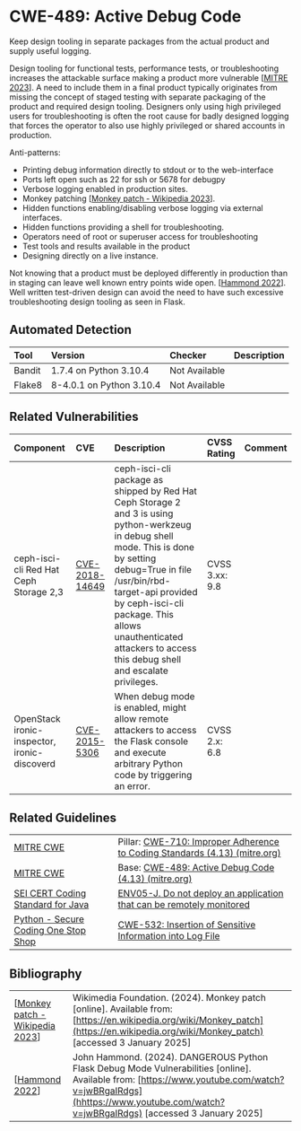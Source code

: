 # CWE-489: Active Debug Code

Keep design tooling in separate packages from the actual product and supply useful logging.

Design tooling for functional tests, performance tests, or troubleshooting increases the attackable surface making a product more vulnerable [[MITRE 2023](https://cwe.mitre.org/data/definitions/489.html)]. A need to include them in a final product typically originates from missing the concept of staged testing with separate packaging of the product and required design tooling. Designers only using high privileged users for troubleshooting is often the root cause for badly designed logging that forces the operator to also use highly privileged or shared accounts in production.

Anti-patterns:

* Printing debug information directly to stdout or to the web-interface
* Ports left open such as 22 for ssh or 5678  for debugpy
* Verbose logging enabled in production sites.
* Monkey patching [[Monkey patch - Wikipedia 2023](https://en.wikipedia.org/wiki/Monkey_patch)].
* Hidden functions enabling/disabling verbose logging via external interfaces.
* Hidden functions providing a shell for troubleshooting.
* Operators need of root or superuser access for troubleshooting
* Test tools and results available in the product
* Designing directly on a live instance.

Not knowing that a product must be deployed differently in production than in staging can leave well known entry points wide open. [[Hammond 2022](https://www.youtube.com/watch?v=jwBRgaIRdgs)]. Well written test-driven design can avoid the need to have such excessive troubleshooting design tooling as seen in Flask.

## Automated Detection

|Tool|Version|Checker|Description|
|:---|:---|:---|:---|
|Bandit|1.7.4 on Python 3.10.4|Not Available||
|Flake8|8-4.0.1 on Python 3.10.4|Not Available||

## Related Vulnerabilities

|Component|CVE|Description|CVSS Rating|Comment|
|:---|:---|:---|:---|:---|
|ceph-isci-cli Red Hat Ceph Storage 2,3|[CVE-2018-14649](https://nvd.nist.gov/vuln/detail/CVE-2018-14649)|ceph-isci-cli package as shipped by Red Hat Ceph Storage 2 and 3 is using python-werkzeug in debug shell mode. This is done by setting debug=True in file /usr/bin/rbd-target-api provided by ceph-isci-cli package. This allows unauthenticated attackers to access this debug shell and escalate privileges.|CVSS 3.xx: 9.8||
|OpenStack ironic-inspector, ironic-discoverd|[CVE-2015-5306](https://nvd.nist.gov/vuln/detail/CVE-2015-5306)|When debug mode is enabled, might allow remote attackers to access the Flask console and execute arbitrary Python code by triggering an error.|CVSS 2.x: 6.8||

## Related Guidelines

|||
|:---|:---|
|[MITRE CWE](http://cwe.mitre.org/)|Pillar: [CWE-710: Improper Adherence to Coding Standards (4.13) (mitre.org)](https://cwe.mitre.org/data/definitions/710.html)|
|[MITRE CWE](http://cwe.mitre.org/)|Base: [CWE-489: Active Debug Code (4.13) (mitre.org)](https://cwe.mitre.org/data/definitions/489.html)|
|[SEI CERT Coding Standard for Java](https://wiki.sei.cmu.edu/confluence/display/java/SEI+CERT+Oracle+Coding+Standard+for+Java)|[ENV05-J. Do not deploy an application that can be remotely monitored](https://wiki.sei.cmu.edu/confluence/display/java/ENV05-J.+Do+not+deploy+an+application+that+can+be+remotely+monitored)|
|[Python - Secure Coding One Stop Shop](https://github.com/ossf/wg-best-practices-os-developers/tree/main/docs/Secure-Coding-Guide-for-Python/)|[CWE-532: Insertion of Sensitive Information into Log File](https://github.com/ossf/wg-best-practices-os-developers/tree/main/docs/Secure-Coding-Guide-for-Python/CWE-664/CWE-532/README.md)|

## Bibliography

|||
|:---|:---|
|[[Monkey patch - Wikipedia 2023](https://en.wikipedia.org/wiki/Monkey_patch)]|Wikimedia Foundation. (2024). Monkey patch [online]. Available from: [https://en.wikipedia.org/wiki/Monkey_patch](https://en.wikipedia.org/wiki/Monkey_patch) [accessed 3 January 2025]
|[[Hammond 2022](https://en.wikipedia.org/wiki/Monkey_patch)]|John Hammond. (2024). DANGEROUS Python Flask Debug Mode Vulnerabilities [online]. Available from: [https://www.youtube.com/watch?v=jwBRgaIRdgs](hhttps://www.youtube.com/watch?v=jwBRgaIRdgs) [accessed 3 January 2025]
